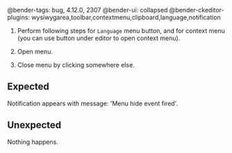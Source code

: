 @bender-tags: bug, 4.12.0, 2307
@bender-ui: collapsed
@bender-ckeditor-plugins: wysiwygarea,toolbar,contextmenu,clipboard,language,notification

1. Perform following steps for `Language` menu button, and for context menu (you can use button under editor to open context menu).

1. Open menu.

1. Close menu by clicking somewhere else.

## Expected

Notification appears with message: 'Menu hide event fired'.

## Unexpected

Nothing happens.

